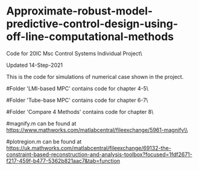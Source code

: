 # Approximate-robust-model-predictive-control-design-using-off-line-computational-methods
Code for 20IC Msc Control Systems Individual Project\\

Updated 14-Step-2021

This is the code for simulations of numerical case shown in the project.

#Folder 'LMI-based MPC' contains code for chapter 4-5\\

#Folder 'Tube-base MPC' contains code for chapter 6-7\\

#Folder 'Compare 4 Methods' contains code for chapter 8\\



#magnify.m  can be found at https://www.mathworks.com/matlabcentral/fileexchange/5961-magnify\\

#plotregion.m  can be found at https://uk.mathworks.com/matlabcentral/fileexchange/69132-the-constraint-based-reconstruction-and-analysis-toolbox?focused=1fdf2671-f217-459f-b477-5362b821aac7&tab=function
